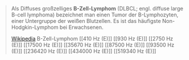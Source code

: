 > Als Diffuses großzelliges **B-Zell-Lymphom** (DLBCL; engl. diffuse large B-cell lymphoma) bezeichnet man einen Tumor der B-Lymphozyten, einer Untergruppe der weißen Blutzellen. Es ist das häufigste Non-Hodgkin-Lymphom bei Erwachsenen.
>
> [Wikipedia](https://de.wikipedia.org/wiki/Diffuses%20gro%C3%9Fzelliges%20B-Zell-Lymphom)
B-Zell-Lymphom
[[410 Hz (E)]]
[[930 Hz (E)]]
[[2750 Hz (E)]]
[[17500 Hz (E)]]
[[35670 Hz (E)]]
[[87500 Hz (E)]]
[[93500 Hz (E)]]
[[236420 Hz (E)]]
[[434000 Hz (E)]]
[[519340 Hz (E)]]